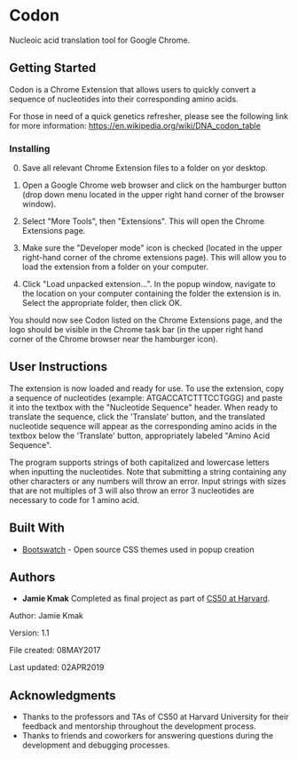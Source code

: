 # Codon

Nucleoic acid translation tool for Google Chrome.

## Getting Started

Codon is a Chrome Extension that allows users to quickly convert a sequence of nucleotides into their corresponding amino acids.

For those in need of a quick genetics refresher, please see the following link for more information: https://en.wikipedia.org/wiki/DNA_codon_table

### Installing

0) Save all relevant Chrome Extension files to a folder on yor desktop.


1) Open a Google Chrome web browser and click on the hamburger button (drop down menu located in the upper right hand corner of the browser window).
2) Select "More Tools", then "Extensions". This will open the Chrome Extensions page.


3) Make sure the "Developer mode" icon is checked (located in the upper right-hand corner of the chrome extensions page). This will allow you to load the extension from a folder on your computer.


4) Click "Load unpacked extension...". In the popup window, navigate to the location on  your computer containing the folder the extension is in. Select the appropriate folder, then click OK.



You should now see Codon listed on the Chrome Extensions page, and the logo should be visible in the Chrome task bar (in the upper right hand corner of the Chrome browser near the hamburger icon).

## User Instructions

The extension is now loaded and ready for use. To use the extension, copy a sequence of nucleotides (example: ATGACCATCTTTCCTGGG) and paste it into the textbox with the "Nucleotide Sequence" header. When ready to translate the sequence, click the 'Translate' button, and the translated nucleotide sequence will appear as the corresponding amino acids in the textbox below the 'Translate' button, appropriately labeled "Amino Acid Sequence". 



The program supports strings of both capitalized and lowercase letters when inputting the nucleotides. Note that submitting a string containing any other characters or any numbers will throw an error. Input strings with sizes that are not multiples of 3 will also throw an error 3 nucleotides are necessary to code for 1 amino acid.


## Built With

* [Bootswatch](https://bootswatch.com/) - Open source CSS themes used in popup creation

## Authors

* **Jamie Kmak**
Completed as final project as part of [CS50 at Harvard](https://cs50.harvard.edu/college/).

Author: Jamie Kmak

Version: 1.1

File created: 08MAY2017

Last updated: 02APR2019

## Acknowledgments

* Thanks to the professors and TAs of CS50 at Harvard University for their feedback and mentorship throughout the development process. 
* Thanks to friends and coworkers for answering questions during the development and debugging processes.
